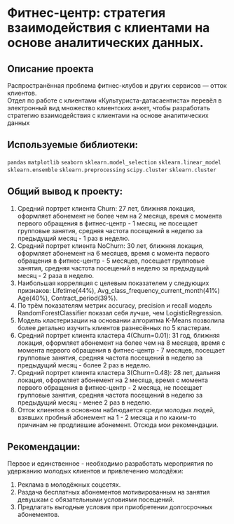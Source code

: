 # Фитнес-центр: стратегия взаимодействия с клиентами на основе аналитических данных.

## Описание проекта
Распространённая проблема фитнес-клубов и других сервисов — отток клиентов.<br>
Отдел по работе с клиентами «Культуриста-датасаентиста» перевёл в электронный вид множество клиентских анкет, чтобы разработать стратегию взаимодействия с клиентами на основе аналитических данных

## Используемые библиотеки:
`pandas` `matplotlib` `seaborn` `sklearn.model_selection` `sklearn.linear_model` `sklearn.ensemble` `sklearn.preprocessing` `scipy.cluster` `sklearn.cluster`

## Общий вывод к проекту:
1. Средний портрет клиента Churn: 27 лет, ближняя локация, оформляет абонемент не более чем на 2 месяца, время с момента первого обращения в фитнес-центр - 1 месяц, не посещает групповые занятия, средняя частота посещений в неделю за предыдущий месяц - 1 раз в неделю.
2. Средний портрет клиента NoChurn: 30 лет, ближняя локация, оформляет абонемент на 6 месяцев, время с момента первого обращения в фитнес-центр - 5 месяцев, посещает групповые занятия, средняя частота посещений в неделю за предыдущий месяц - 2 раза в неделю.
3. Наибольшая корреляция с целевым показателем у следующих признаков: Lifetime(44%), Avg_class_frequency_current_month(41%) Age(40%), Contract_period(39%).
4. По трём показателям метрик accuracy, precision и recall модель RandomForestClassifier показал себя лучше, чем LogisticRegression. 
5. Модель кластеризации на основании алгоритма K-Means позволила более детально изучить клиентов разнесённых по 5 кластерам.
6. Средний портрет клиента кластера 4(Churn=0.01): 31 год, ближняя локация, оформляет абонемент на более чем на 8 месяцев, время с момента первого обращения в фитнес-центр - 7 месяцев, посещает групповые занятия, средняя частота посещений в неделю за предыдущий месяц - более 2 раз в неделю. 
7. Средний портрет клиента кластера 3(Churn=0.48): 28 лет, дальняя локация, оформляет абонемент на 2 месяца, время с момента первого обращения в фитнес-центр - 2 месяца, не посещает групповые занятия, средняя частота посещений в неделю за предыдущий месяц - менее 2 раз в неделю.
8. Отток клиентов в основном наблюдается среди молодых людей, взявших пробный абонемент на 1 - 2 месяца и по каким-то причинам не продлившие абонемент. Отсюда мои рекомендации.

## Рекомендации:
Первое и единственное - необходимо разработать мероприятия по удержанию молодых клиентов и привлечению молодёжи:<br> 
1. Реклама в молодёжных соцсетях.
2. Раздача бесплатных абонементов мотивированным на занятия девушкам с обязательными условиями посещений.
3. Предлагать выгодные условия при приобретении долгосрочных абонементов.
